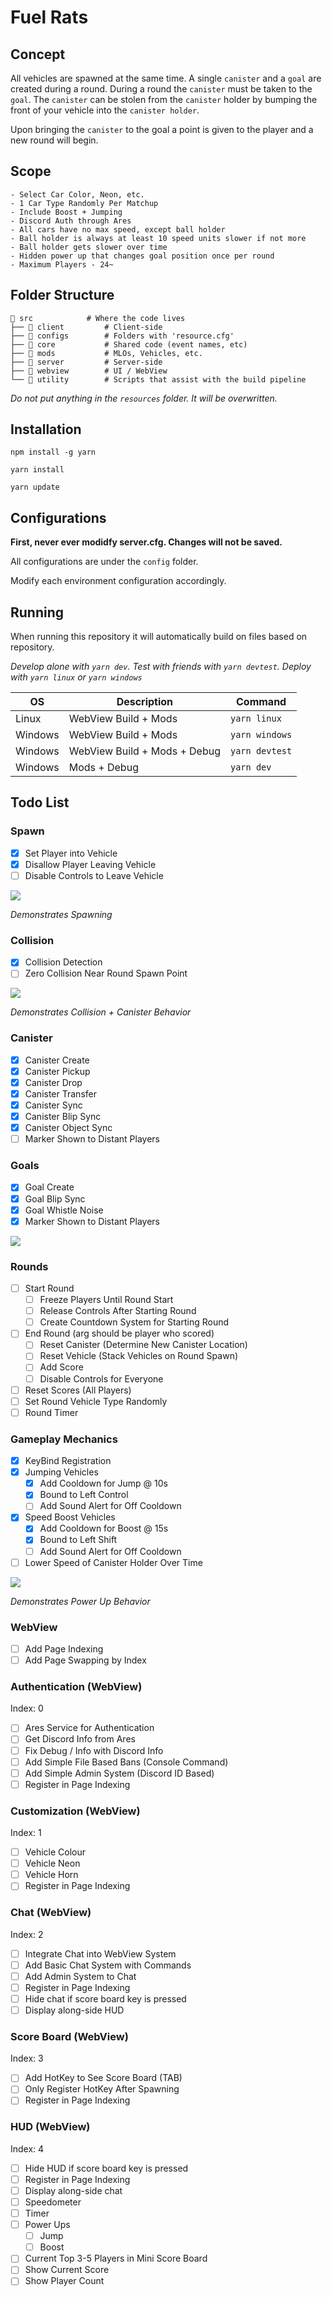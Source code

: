 # Fuel Rats

## Concept

All vehicles are spawned at the same time. A single `canister` and a `goal` are created during a round. During a round the `canister` must be taken to the `goal`. The `canister` can be stolen from the `canister` holder by bumping the front of your vehicle into the `canister holder`.

Upon bringing the `canister` to the goal a point is given to the player and a new round will begin.

## Scope

```
- Select Car Color, Neon, etc.
- 1 Car Type Randomly Per Matchup
- Include Boost + Jumping
- Discord Auth through Ares
- All cars have no max speed, except ball holder
- Ball holder is always at least 10 speed units slower if not more
- Ball holder gets slower over time
- Hidden power up that changes goal position once per round
- Maximum Players - 24~
```

## Folder Structure
```text
📂 src            # Where the code lives
├── 📂 client         # Client-side
├── 📂 configs        # Folders with 'resource.cfg'
├── 📂 core           # Shared code (event names, etc)
├── 📂 mods           # MLOs, Vehicles, etc.
├── 📂 server         # Server-side
├── 📂 webview        # UI / WebView
└── 📂 utility        # Scripts that assist with the build pipeline
```

_Do not put anything in the `resources` folder. It will be overwritten._

## Installation

```
npm install -g yarn
```

```
yarn install
```

```
yarn update
```

## Configurations

**First, never ever modidfy server.cfg. Changes will not be saved.**

All configurations are under the `config` folder.

Modify each environment configuration accordingly.

## Running

When running this repository it will automatically build on files based on repository.

_Develop alone with `yarn dev`. Test with friends with `yarn devtest`. Deploy with `yarn linux` or `yarn windows`_

| OS      | Description                  | Command        |
| ------- | ---------------------------- | -------------- |
| Linux   | WebView Build + Mods         | `yarn linux`   |
| Windows | WebView Build + Mods         | `yarn windows` |
| Windows | WebView Build + Mods + Debug | `yarn devtest` |
| Windows | Mods + Debug                 | `yarn dev`     |

## Todo List

### Spawn

- [x] Set Player into Vehicle
- [x] Disallow Player Leaving Vehicle
- [ ] Disable Controls to Leave Vehicle 

![](https://thumbs.gfycat.com/GrotesqueGrayGuineafowl-size_restricted.gif)

_Demonstrates Spawning_

### Collision

- [x] Collision Detection
- [ ] Zero Collision Near Round Spawn Point

![](https://thumbs.gfycat.com/HeavyIdealCrocodileskink-size_restricted.gif)

_Demonstrates Collision + Canister Behavior_

### Canister

- [x] Canister Create
- [x] Canister Pickup
- [x] Canister Drop
- [x] Canister Transfer
- [x] Canister Sync
- [x] Canister Blip Sync
- [x] Canister Object Sync
- [ ] Marker Shown to Distant Players

### Goals

- [x] Goal Create
- [x] Goal Blip Sync 
- [x] Goal Whistle Noise
- [x] Marker Shown to Distant Players

![](https://thumbs.gfycat.com/DismalAcceptableFrogmouth-size_restricted.gif)

### Rounds

- [ ] Start Round
  - [ ] Freeze Players Until Round Start
  - [ ] Release Controls After Starting Round
  - [ ] Create Countdown System for Starting Round
- [ ] End Round (arg should be player who scored)
  - [ ] Reset Canister (Determine New Canister Location)
  - [ ] Reset Vehicle (Stack Vehicles on Round Spawn)
  - [ ] Add Score
  - [ ] Disable Controls for Everyone
- [ ] Reset Scores (All Players)
- [ ] Set Round Vehicle Type Randomly
- [ ] Round Timer

### Gameplay Mechanics

- [x] KeyBind Registration
- [x] Jumping Vehicles
  - [x] Add Cooldown for Jump @ 10s
  - [x] Bound to Left Control
  - [ ] Add Sound Alert for Off Cooldown
- [x] Speed Boost Vehicles
  - [x] Add Cooldown for Boost @ 15s
  - [x] Bound to Left Shift 
  - [ ] Add Sound Alert for Off Cooldown
- [ ] Lower Speed of Canister Holder Over Time

![](https://thumbs.gfycat.com/MadeupNiftyFlatfish-size_restricted.gif)

_Demonstrates Power Up Behavior_

### WebView

- [ ] Add Page Indexing
- [ ] Add Page Swapping by Index

### Authentication (WebView)

Index: 0

- [ ] Ares Service for Authentication
- [ ] Get Discord Info from Ares
- [ ] Fix Debug / Info with Discord Info
- [ ] Add Simple File Based Bans (Console Command)
- [ ] Add Simple Admin System (Discord ID Based)
- [ ] Register in Page Indexing

### Customization (WebView)

Index: 1

- [ ] Vehicle Colour
- [ ] Vehicle Neon
- [ ] Vehicle Horn
- [ ] Register in Page Indexing

### Chat (WebView)

Index: 2

- [ ] Integrate Chat into WebView System
- [ ] Add Basic Chat System with Commands
- [ ] Add Admin System to Chat
- [ ] Register in Page Indexing
- [ ] Hide chat if score board key is pressed
- [ ] Display along-side HUD

### Score Board (WebView)

Index: 3

- [ ] Add HotKey to See Score Board (TAB)
- [ ] Only Register HotKey After Spawning
- [ ] Register in Page Indexing

### HUD (WebView)

Index: 4

- [ ] Hide HUD if score board key is pressed
- [ ] Register in Page Indexing
- [ ] Display along-side chat
- [ ] Speedometer
- [ ] Timer
- [ ] Power Ups
  - [ ] Jump
  - [ ] Boost
- [ ] Current Top 3-5 Players in Mini Score Board
- [ ] Show Current Score
- [ ] Show Player Count